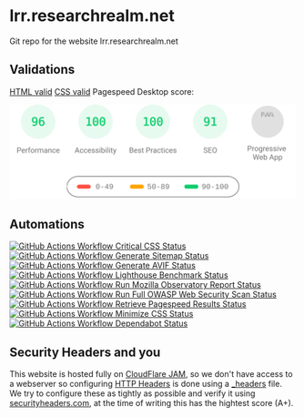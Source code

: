 # lrr.researchrealm.net
Git repo for the website lrr.researchrealm.net

## Validations
[HTML valid](https://validator.w3.org/nu/?showsource=yes&showoutline=yes&showimagereport=yes&doc=https%3A%2F%2Flrr.researchrealm.net)
[CSS valid](https://jigsaw.w3.org/css-validator/validator?profile=css3svg&uri=https%3A%2F%2Flrr.researchrealm.net%2F&usermedium=all&vextwarning=&warning=1)
Pagespeed Desktop score:

![Alt text](./.github/.lighthouse/PSIRM.svg)

## Automations

[![GitHub Actions Workflow Critical CSS Status](https://img.shields.io/github/actions/workflow/status/The-Research-Realm/rockraidersrocks/critical_css.yml?label=criticalCSS)](https://github.com/The-Research-Realm/rockraidersrocks/actions/workflows/critical_css.yml)
[![GitHub Actions Workflow Generate Sitemap Status](https://img.shields.io/github/actions/workflow/status/The-Research-Realm/rockraidersrocks/generate_sitemap.yml?label=Generate%20Sitemap)](https://github.com/The-Research-Realm/rockraidersrocks/actions/workflows/generate_sitemap.yml)
[![GitHub Actions Workflow Generate AVIF Status](https://img.shields.io/github/actions/workflow/status/The-Research-Realm/rockraidersrocks/generate_avif.yml?label=Generate%20AVIF)](https://github.com/The-Research-Realm/rockraidersrocks/actions/workflows/generate_avif.yml)
[![GitHub Actions Workflow Lighthouse Benchmark Status](https://img.shields.io/github/actions/workflow/status/The-Research-Realm/rockraidersrocks/lighthouse.yml?label=Lighthouse)](https://github.com/The-Research-Realm/rockraidersrocks/actions/workflows/lighthouse.yml)
[![GitHub Actions Workflow Run Mozilla Observatory Report Status](https://img.shields.io/github/actions/workflow/status/The-Research-Realm/rockraidersrocks/mozzila_observatory_report.yml?label=Mozilla%20Observatory%20Report)](https://github.com/The-Research-Realm/rockraidersrocks/actions/workflows/mozzila_observatory_report.yml)
[![GitHub Actions Workflow Run Full OWASP Web Security Scan Status](https://img.shields.io/github/actions/workflow/status/The-Research-Realm/rockraidersrocks/owasp_full_scan.yml?label=OWASP%20Web%20Security%20Full%20Scan)](https://github.com/The-Research-Realm/rockraidersrocks/actions/workflows/owasp_full_scan.yml)
[![GitHub Actions Workflow Retrieve Pagespeed Results Status](https://img.shields.io/github/actions/workflow/status/The-Research-Realm/rockraidersrocks/pagespeed.yml?label=Pagespeed)](https://github.com/The-Research-Realm/rockraidersrocks/actions/workflows/pagespeed.yml)
[![GitHub Actions Workflow Minimize CSS Status](https://img.shields.io/github/actions/workflow/status/The-Research-Realm/rockraidersrocks/purgecss.yml?label=Minifity%20CSS)](https://github.com/The-Research-Realm/rockraidersrocks/actions/workflows/purgecss.yml)
[![GitHub Actions Workflow Dependabot Status](https://img.shields.io/github/actions/workflow/status/The-Research-Realm/rockraidersrocks/dependabot.yml)](https://github.com/The-Research-Realm/rockraidersrocks/actions/workflows/dependabot/dependabot-updates)

## Security Headers and you

This website is hosted fully on [CloudFlare JAM](https://www.cloudflare.com/learning/performance/what-is-jamstack/), so we don't have access to a webserver so configuring [HTTP Headers](https://developer.mozilla.org/en-US/docs/Web/HTTP/Reference/Headers) is done using a [_headers](https://github.com/The-Research-Realm/rockraidersrocks/blob/main/_headers) file. We try to configure these as tightly as possible and verify it using [securityheaders.com](https://securityheaders.com/?q=https%3A%2F%2Flrr.researchrealm.net%2F&followRedirects=on), at the time of writing this has the hightest score (A+).
